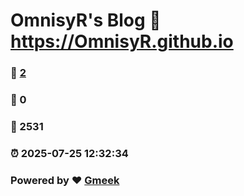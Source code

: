 # OmnisyR's Blog :link: https://OmnisyR.github.io 
### :page_facing_up: [2](https://OmnisyR.github.io/tag.html) 
### :speech_balloon: 0 
### :hibiscus: 2531 
### :alarm_clock: 2025-07-25 12:32:34 
### Powered by :heart: [Gmeek](https://github.com/Meekdai/Gmeek)
